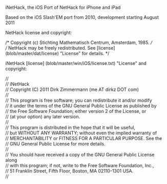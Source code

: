 iNetHack, the iOS Port of NetHack for iPhone and iPad

Based on the iOS Slash'EM port from 2010, development starting August 2011

NetHack license and copyright:

/* Copyright (c) Stichting Mathematisch Centrum, Amsterdam, 1985. */  
/* NetHack may be freely redistributed.  See [license] (blob/master/dat/license) "License" for details. */  

iNetHack [license] (blob/master/win/iOS/license.txt) "License" and copyright:

//  
// iNetHack  
// Copyright (C) 2011  Dirk Zimmermann (me AT dirkz DOT com)  
//  
// This program is free software; you can redistribute it and/or modify  
// it under the terms of the GNU General Public License as published by  
// the Free Software Foundation; either version 2 of the License, or  
// (at your option) any later version.  
//  
// This program is distributed in the hope that it will be useful,  
// but WITHOUT ANY WARRANTY; without even the implied warranty of  
// MERCHANTABILITY or FITNESS FOR A PARTICULAR PURPOSE.  See the  
// GNU General Public License for more details.  
//  
// You should have received a copy of the GNU General Public License along  
// with this program; if not, write to the Free Software Foundation, Inc.,  
// 51 Franklin Street, Fifth Floor, Boston, MA 02110-1301 USA.  
//  

